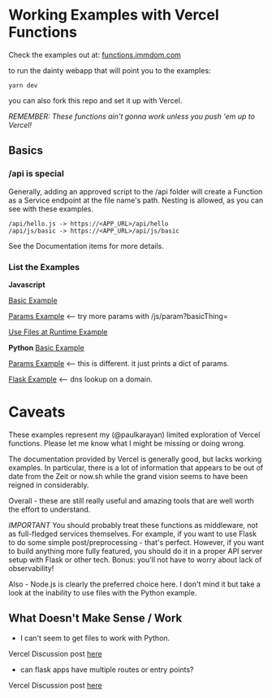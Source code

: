 # Working Examples with Vercel Functions

Check the examples out at:
[functions.immdom.com](functions.immdom.com)

to run the dainty webapp that will point you to the examples:

`yarn dev`

you can also fork this repo and set it up with Vercel.

_REMEMBER: These functions ain't gonna work unless you push 'em up to Vercel!_

## Basics

### /api is special

Generally, adding an approved script to the /api folder will create a Function as a Service
endpoint at the file name's path. Nesting is allowed, as you can see with these examples.

```
/api/hello.js -> https://<APP_URL>/api/hello
/api/js/basic -> https://<APP_URL>/api/js/basic
```

See the Documentation items for more details.

### List the Examples

**Javascript**

[Basic Example](functions.immdom.com/js/basic)

[Params Example](functions.immdom.com/js/param) <-- try more params with /js/param?basicThing=<insertMe>

[Use Files at Runtime Example](functions.immdom.com/js/files)

**Python**
[Basic Example](functions.immdom.com/python/basic)

[Params Example](functions.immdom.com/python/param) <-- this is different. it just prints a dict of params.

[Flask Example](https://functions.immdom.com/api?domain=google.com) <-- dns lookup on a domain.

# Caveats

These examples represent my (@paulkarayan) limited exploration of Vercel functions.
Please let me know what I might be missing or doing wrong.

The documentation provided by Vercel is generally good, but lacks working examples.
In particular, there is a lot of information that appears to be out of date from the Zeit or now.sh
while the grand vision seems to have been reigned in considerably.

Overall - these are still really useful and amazing tools that are well worth the effort to understand.

_IMPORTANT_
You should probably treat these functions as middleware, not as full-fledged services themselves.
For example, if you want to use Flask to do some simple post/preprocessing - that's perfect.
However, if you want to build anything more fully featured, you should do it in a proper API server
setup with Flask or other tech. Bonus: you'll not have to worry about lack of observability!

Also - Node.js is clearly the preferred choice here. I don't mind it but take a look at the
inability to use files with the Python example.

## What Doesn't Make Sense / Work

- I can't seem to get files to work with Python.

Vercel Discussion post [here](https://github.com/vercel/vercel/discussions/5083)

- can flask apps have multiple routes or entry points?

Vercel Discussion post [here](https://github.com/vercel/vercel/discussions/5084)
